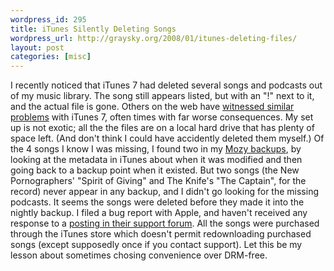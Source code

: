 ```yaml
--- 
wordpress_id: 295
title: iTunes Silently Deleting Songs
wordpress_url: http://graysky.org/2008/01/itunes-deleting-files/
layout: post
categories: [misc]
---
```

I recently noticed that iTunes 7 had deleted several songs and podcasts out of my music library. The song still appears listed, but with an "!" next to it, and the actual file is gone. Others on the web have <a href="http://maba.wordpress.com/2006/09/19/itunes-7-might-delete-your-files-silently/">witnessed similar problems</a> with iTunes 7, often times with far worse consequences. My set up is not exotic; all the the files are on a local hard drive that has plenty of space left. (And don't think I could have accidently deleted them myself.) Of the 4 songs I know I was missing, I found two in my <a href="http://graysky.org/2007/02/mozy-backup-does-the-trick/">Mozy backups</a>, by looking at the metadata in iTunes about when it was modified and then going back to a backup point when it existed. But two songs (the New Pornographers' "Spirit of Giving" and The Knife's "The Captain", for the record) never appear in any backup, and I didn't go looking for the missing podcasts. It seems the songs were deleted before they made it into the nightly backup. I filed a bug report with Apple, and haven't received any response to a <a href="http://discussions.apple.com/thread.jspa?threadID=1358444&tstart=0">posting in their support forum</a>. All the songs were purchased through the iTunes store which doesn't permit redownloading purchased songs (except supposedly once if you contact support). Let this be my lesson about sometimes chosing convenience over DRM-free.

